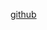 [github](https://github.com/bamboo-river/markdown-portfolio/edit/add-theme/_includes/03-links.md?pr=%2Fbamboo-river%2Fmarkdown-portfolio%2Fpull%2F4)
